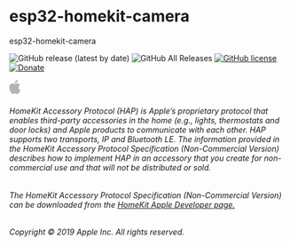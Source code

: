 # esp32-homekit-camera
esp32-homekit-camera



![GitHub release (latest by date)](https://img.shields.io/github/v/release/achimpieters/esp32-homekit-camera)
![GitHub All Releases](https://img.shields.io/github/downloads/achimpieters/esp32-homekit-camera/total)
[![GitHub license](https://img.shields.io/badge/License-MIT-yellow.svg)](https://raw.githubusercontent.com/hyperion-project/hyperion.ng/master/LICENSE)
[![Donate](https://img.shields.io/badge/donate-PayPal-blue.svg)](https://paypal.me/AJFPieters)





<img src="https://raw.githubusercontent.com/AchimPieters/ESP8266-HomeKit-Fountain-light/master/Images/apple_logo.png" width="20"/>

###### HomeKit Accessory Protocol (HAP) is Apple’s proprietary protocol that enables third-party accessories in the home (e.g., lights, thermostats and door locks) and Apple products to communicate with each other. HAP supports two transports, IP and Bluetooth LE. The information provided in the HomeKit Accessory Protocol Specification (Non-Commercial Version) describes how to implement HAP in an accessory that you create for non-commercial use and that will not be distributed or sold.

###### The HomeKit Accessory Protocol Specification (Non-Commercial Version) can be downloaded from the [HomeKit Apple Developer page.](https://developer.apple.com/homekit/)

###### Copyright © 2019 Apple Inc. All rights reserved.

